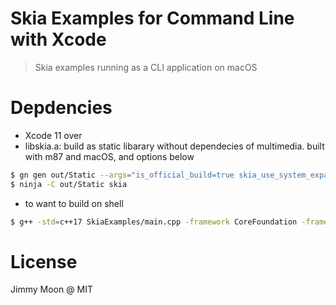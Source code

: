 #  Skia Examples for Command Line with Xcode

> Skia examples running as a CLI application on macOS

# Depdencies

- Xcode 11 over
- libskia.a: build as static libarary without dependecies of multimedia. built with m87 and macOS, and options below

```sh
$ gn gen out/Static --args="is_official_build=true skia_use_system_expat=false skia_use_system_icu=false skia_use_system_libjpeg_turbo=false skia_use_system_libpng=false skia_use_system_libwebp=false skia_use_system_zlib=false extra_cflags_cc=[\"-frtti\"]"
$ ninja -C out/Static skia
```

- to want to build on shell

```sh
$ g++ -std=c++17 SkiaExamples/main.cpp -framework CoreFoundation -framework CoreGraphics -framework CoreText -framework CoreServices -L./lib -lskia -I. -o bin/SkiaExamples
```
# License

Jimmy Moon @ MIT
